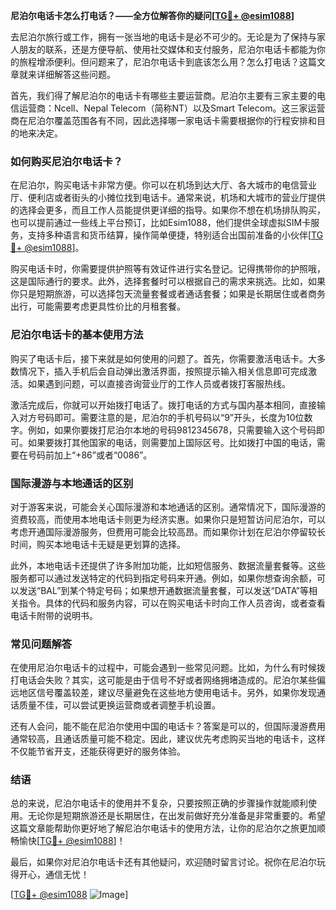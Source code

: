 **尼泊尔电话卡怎么打电话？——全方位解答你的疑问[[TG💪+ @esim1088](https://t.me/s/esim1088)]**

去尼泊尔旅行或工作，拥有一张当地的电话卡是必不可少的。无论是为了保持与家人朋友的联系，还是方便导航、使用社交媒体和支付服务，尼泊尔电话卡都能为你的旅程增添便利。但问题来了，尼泊尔电话卡到底该怎么用？怎么打电话？这篇文章就来详细解答这些问题。

首先，我们得了解尼泊尔的电话卡有哪些主要运营商。尼泊尔主要有三家主要的电信运营商：Ncell、Nepal Telecom（简称NT）以及Smart Telecom。这三家运营商在尼泊尔覆盖范围各有不同，因此选择哪一家电话卡需要根据你的行程安排和目的地来决定。

### 如何购买尼泊尔电话卡？

在尼泊尔，购买电话卡非常方便。你可以在机场到达大厅、各大城市的电信营业厅、便利店或者街头的小摊位找到电话卡。通常来说，机场和大城市的营业厅提供的选择会更多，而且工作人员能提供更详细的指导。如果你不想在机场排队购买，也可以提前通过一些线上平台预订，比如Esim1088，他们提供全球虚拟SIM卡服务，支持多种语言和货币结算，操作简单便捷，特别适合出国前准备的小伙伴[[TG💪+ @esim1088](https://t.me/s/esim1088)]。

购买电话卡时，你需要提供护照等有效证件进行实名登记。记得携带你的护照哦，这是国际通行的要求。此外，选择套餐时可以根据自己的需求来挑选。比如，如果你只是短期旅游，可以选择包天流量套餐或者通话套餐；如果是长期居住或者商务出行，可能需要考虑更具性价比的月租套餐。

### 尼泊尔电话卡的基本使用方法

购买了电话卡后，接下来就是如何使用的问题了。首先，你需要激活电话卡。大多数情况下，插入手机后会自动弹出激活界面，按照提示输入相关信息即可完成激活。如果遇到问题，可以直接咨询营业厅的工作人员或者拨打客服热线。

激活完成后，你就可以开始拨打电话了。拨打电话的方式与国内基本相同，直接输入对方号码即可。需要注意的是，尼泊尔的手机号码以“9”开头，长度为10位数字。例如，如果你要拨打尼泊尔本地的号码9812345678，只需要输入这个号码即可。如果要拨打其他国家的电话，则需要加上国际区号。比如拨打中国的电话，需要在号码前加上“+86”或者“0086”。

### 国际漫游与本地通话的区别

对于游客来说，可能会关心国际漫游和本地通话的区别。通常情况下，国际漫游的资费较高，而使用本地电话卡则更为经济实惠。如果你只是短暂访问尼泊尔，可以考虑开通国际漫游服务，但费用可能会比较高昂。而如果你计划在尼泊尔停留较长时间，购买本地电话卡无疑是更划算的选择。

此外，本地电话卡还提供了许多附加功能，比如短信服务、数据流量套餐等。这些服务都可以通过发送特定的代码到指定号码来开通。例如，如果你想查询余额，可以发送“BAL”到某个特定号码；如果想开通数据流量套餐，可以发送“DATA”等相关指令。具体的代码和服务内容，可以在购买电话卡时向工作人员咨询，或者查看电话卡附带的说明书。

### 常见问题解答

在使用尼泊尔电话卡的过程中，可能会遇到一些常见问题。比如，为什么有时候拨打电话会失败？其实，这可能是由于信号不好或者网络拥堵造成的。尼泊尔某些偏远地区信号覆盖较差，建议尽量避免在这些地方使用电话卡。另外，如果你发现通话质量不佳，可以尝试更换运营商或者调整手机设置。

还有人会问，能不能在尼泊尔使用中国的电话卡？答案是可以的，但国际漫游费用通常较高，且通话质量可能不稳定。因此，建议优先考虑购买当地的电话卡，这样不仅能节省开支，还能获得更好的服务体验。

### 结语

总的来说，尼泊尔电话卡的使用并不复杂，只要按照正确的步骤操作就能顺利使用。无论你是短期旅游还是长期居住，在出发前做好充分准备是非常重要的。希望这篇文章能帮助你更好地了解尼泊尔电话卡的使用方法，让你的尼泊尔之旅更加顺畅愉快[[TG💪+ @esim1088](https://t.me/s/esim1088)]！

最后，如果你对尼泊尔电话卡还有其他疑问，欢迎随时留言讨论。祝你在尼泊尔玩得开心，通信无忧！ 

[[TG💪+ @esim1088](https://t.me/s/esim1088) ![Image](https://i.postimg.cc/4NQfJmqS/Snipaste-2025-05-13-00-14-12.png)]